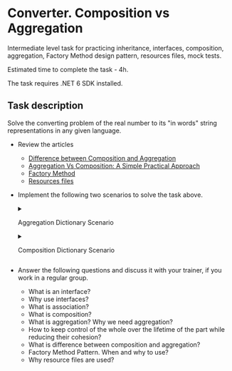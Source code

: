 # Converter. Composition vs Aggregation

Intermediate level task for practicing inheritance, interfaces, composition, aggregation, Factory Method design pattern, resources files, mock tests.

Estimated time to complete the task - 4h.

The task requires .NET 6 SDK installed.

## Task description

Solve the converting problem of the real number to its "in words" string representations in any given language. 

- Review the articles
    - [Difference between Composition and Aggregation](https://www.c-sharpcorner.com/article/difference-between-composition-and-aggregation/)
    - [Aggregation Vs Composition: A Simple Practical Approach](https://www.c-sharpcorner.com/UploadFile/97fc7a/aggregation-vs-composition-a-simple-practical-approach/)
    - [Factory Method](https://refactoring.guru/design-patterns/factory-method)
    - [Resources files](https://docs.microsoft.com/en-us/dotnet/core/extensions/work-with-resx-files-programmatically)

- Implement the following two scenarios to solve the task above.


    <details>
    <summary>

    Aggregation Dictionary Scenario

    </summary>

    1. Implement [Converter](ConverterDictionaryAggregation/Converter.cs) class whose `Convert` method converts real number to its "in words" string representations in any given language.     
        **Requirement**: The `Convert` method of the `Converter` class uses the object of the `CharsDictionary` class, that is passed from outside as a mandatory dependency.     
        Use for the solution following type system:
        - [Сharacter](ConverterDictionaryAggregation/Сharacter.cs) enum consists of a set of words for all characters that a real number can contains.
        - [CharsDictionary](ConverterDictionaryAggregation/CharsDictionary.cs) class presents the dictionary of correspondences of the number characters to their word analogs in given language. 

    1. Run [unit tests](ConverterCompositionAndAggregation.Tests/TransformerDictionaryAggregation/ConverterAggregationTests.cs).
    </details>

    <details>
    <summary>

    Composition Dictionary Scenario

    </summary> 

    1. Implement [Converter](ConverterDictionaryComposition/Converter.cs) class whose `Convert` method converts real number to its "in words" string representation in any given language.     
        **Requirement**: The `Converter` class should be manage the lifetime of the `Charts Dictionary` class object, but do it with an additional abstraction, the factory class.   
        Use for the solution following type system:
        - [Сharacter](ConverterDictionaryComposition/Сharacter.cs) enum consists of a set of words for all characters that a real number can contains.
        - [CharsDictionary](ConverterDictionaryComposition/CharsDictionary.cs) class presents the dictionary of correspondences of the number characters to their word analogs in given language. 
        - [ICharsDictionaryFactory](ConverterDictionaryComposition/ICharsDictionaryFactory.cs) interface presents the factory of dictionary of the chars correspondences to their word analogs in given language.

    1. Implement [EnglishCharsDictionaryFactory](EnglishDictionaryFactory/EnglishCharsDictionaryFactory.cs) class that presents the dictionary of chars correspondences of the number to their word analogs in german.

    1. Implement [GermanCharsDictionaryFactory](GermanDictionaryFactory/GermanCharsDictionaryFactory.cs) class that presents the dictionary of chars correspondences of the number to their word analogs in english.

    1. Implement [RussianCharsDictionaryFactory](RussianDictionaryFactory/RussianCharsDictionaryFactory.cs) class that presents the dictionary of chars correspondences of the number to their word analogs in russian.
    
    1. Implement [ResourceCharsDictionaryFactory](ResourcesDictionaryFactory/ResourceCharsDictionaryFactory.cs) class that presents the dictionary of chars correspondences of the number to their word analogs in several languages (english, german, russian). 
        - To support several languages use [resources files](https://docs.microsoft.com/en-us/dotnet/core/extensions/work-with-resx-files-programmatically).
        - Study generated code of the [Dictionary.Designer](ResourcesDictionaryFactory/Resources/Dictionary.Designer.cs) file.
        - Add resources files to [Resources](ResourcesDictionaryFactory/Resources) folder if it necessary.
        - Fill the contents of the resource files according to the specific language.

    1. Run [unit и mock tests](ConverterCompositionAndAggregation.Tests/TransformerDictionaryComposition/ConverterCompositionTests.cs)

    </details>

- Answer the following questions and discuss it with your trainer, if you work in a regular group.  
    - What is an interface?
    - Why use interfaces?
    - What is association?
    - What is composition? 
    - What is aggregation? Why we need aggregation?
    - How to keep control of the whole over the lifetime of the part while reducing their cohesion?
    - What is difference between composition and aggregation?
    - Factory Method Pattern. When and why to use?
    - Why resource files are used?
